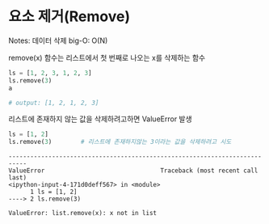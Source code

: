 # 요소 제거(Remove)

Notes: 데이터 삭제
big-O: O(N)

remove(x) 함수는 리스트에서 첫 번째로 나오는 x를 삭제하는 함수

```python
ls = [1, 2, 3, 1, 2, 3]
ls.remove(3)
a

# output: [1, 2, 1, 2, 3]
```

리스트에 존재하지 않는 값을 삭제하려고하면 ValueError 발생

```python
ls = [1, 2]
ls.remove(3)        # 리스트에 존재하지않는 3이라는 값을 삭제하려고 시도
```

```
---------------------------------------------------------------------------
ValueError                                Traceback (most recent call last)
<ipython-input-4-171d0deff567> in <module>
      1 ls = [1, 2]
----> 2 ls.remove(3)

ValueError: list.remove(x): x not in list
```